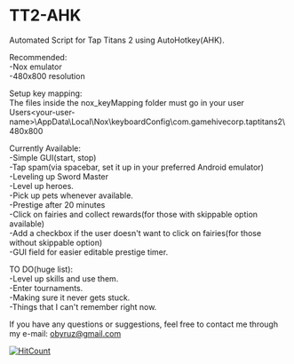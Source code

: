 # TT2-AHK <br />
Automated Script for Tap Titans 2 using AutoHotkey(AHK). <br />

Recommended: <br />
-Nox emulator <br />
-480x800 resolution <br />

Setup key mapping: <br />
The files inside the nox_keyMapping folder must go in your user Users\<your-user-name>\AppData\Local\Nox\keyboardConfig\com.gamehivecorp.taptitans2\480x800 <br />

Currently Available: <br />
-Simple GUI(start, stop) <br />
-Tap spam(via spacebar, set it up in your preferred Android emulator) <br />
-Leveling up Sword Master <br />
-Level up heroes. <br />
-Pick up pets whenever available. <br />
-Prestige after 20 minutes <br />
-Click on fairies and collect rewards(for those with skippable option available) <br />
-Add a checkbox if the user doesn't want to click on fairies(for those without skippable option) <br />
-GUI field for easier editable prestige timer. <br />

TO DO(huge list): <br />
-Level up skills and use them. <br />
-Enter tournaments. <br />
-Making sure it never gets stuck. <br />
-Things that I can't remember right now. <br />

If you have any questions or suggestions, feel free to contact me through my e-mail: obyruz@gmail.com

[![HitCount](http://hits.dwyl.io/Obyruz/TT2-AHK.svg)](http://hits.dwyl.io/Obyruz/TT2-AHK)
